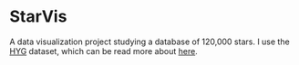 # StarVis
A data visualization project studying a database of 120,000 stars. I use the [HYG](https://drive.google.com/file/d/1HSYwR0N8DmJ10MELgu2ruB4kY-72MZbP/view?usp=sharing) dataset, which can be read more about [here](http://www.astronexus.com/hyg).
